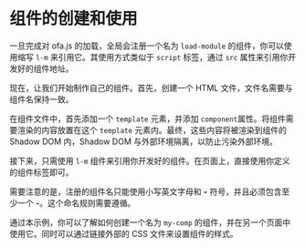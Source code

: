 # 组件的创建和使用

一旦完成对 ofa.js 的加载，全局会注册一个名为 `load-module` 的组件，你可以使用缩写 `l-m` 来引用它。其使用方式类似于 `script` 标签，通过 `src` 属性来引用你开发好的组件地址。

现在，让我们开始制作自己的组件。首先，创建一个 HTML 文件，文件名需要与组件名保持一致。

在组件文件中，首先添加一个 `template` 元素，并添加 `component`属性。将组件需要渲染的内容放置在这个 `template` 元素内。最终，这些内容将被渲染到组件的 Shadow DOM 内，Shadow DOM 与外部环境隔离，以防止污染外部环境。

接下来，只需使用 `l-m` 组件来引用你开发好的组件。在页面上，直接使用你定义的组件标签即可。

需要注意的是，注册的组件名只能使用小写英文字母和 **-** 符号，并且必须包含至少一个 **-**。这个命名规则需要遵循。

通过本示例，你可以了解如何创建一个名为 `my-comp` 的组件，并在另一个页面中使用它。同时可以通过链接外部的 CSS 文件来设置组件的样式。

<a href="../../publics/examples/simple-component/demo.html" preview demo></a>
<a href="../../publics/examples/simple-component/my-comp.html" main demo></a>
<a href="../../publics/examples/simple-component/public.css" demo></a>